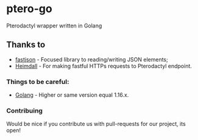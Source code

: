 # ptero-go
Pterodactyl wrapper written in Golang

## Thanks to 
  * [fastjson](https://github.com/valyala/fastjson) - Focused library to reading/writing JSON elements;
  * [Heimdall](https://github.com/gojek/heimdall) - For making fastful HTTPs requests to Pterodactyl endpoint.

### Things to be careful:
  * [Golang](https://golang.org) - Higher or same version equal 1.16.x.

### Contribuing
Would be nice if you contribute us with pull-requests for our project, its open!
